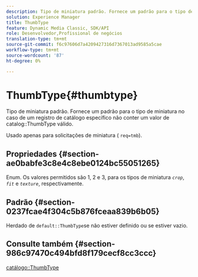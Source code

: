 ```yaml
---
description: Tipo de miniatura padrão. Fornece um padrão para o tipo de miniatura caso um registro de catálogo específico não contenha um valor ThumbType de catálogo válido.
solution: Experience Manager
title: ThumbType
feature: Dynamic Media Classic, SDK/API
role: Desenvolvedor,Profissional de negócios
translation-type: tm+mt
source-git-commit: f6c97606d7a4209427316d7367013ad9585a5cae
workflow-type: tm+mt
source-wordcount: '87'
ht-degree: 0%

---
```



# ThumbType{#thumbtype}

Tipo de miniatura padrão. Fornece um padrão para o tipo de miniatura no caso de um registro de catálogo específico não conter um valor de catalog::ThumbType válido.

Usado apenas para solicitações de miniatura ( `req=tmb`).

## Propriedades {#section-ae0babfe3c8e4c8ebe0124bc55051265}

Enum. Os valores permitidos são 1, 2 e 3, para os tipos de miniatura *`crop`*, *`fit`* e *`texture`*, respectivamente.

## Padrão {#section-0237fcae4f304c5b876fceaa839b6b05}

Herdado de `default::ThumbType`se não estiver definido ou se estiver vazio.

## Consulte também {#section-986c97470c494bfd8f179cecf8cc3ccc}

[catálogo::ThumbType](../../../../../is-api/image-catalog/image-serving-api-ref/c-image-catalog-reference/c-image-svg-data-reference/c-image-data-reference/r-thumbtype-cat.md#reference-41149ddffc8749cba2f8d9c8e2611e03)
